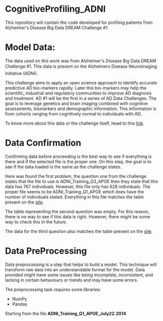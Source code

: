 # CognitiveProfiling_ADNI
This repository will contain the code developed for profiling patients from Alzheimer's Disease Big Data DREAM Challenge #1. 


# Model Data:
The data used on this work was from Alzheimer's Disease Big Data DREAM Challenge #1. This data is present on the Alzheimers Disease Neuroimaging Initiative (ADNI).

This challenge aims to apply an open science approach to identify accurate predictive AD bio-markers rapidly. Later this bio-markers may help the scientific, industrial and regulatory communities to improve AD diagnosis and treatment. AD #1 will be the first in a series of AD Data Challenges. The goal is to leverage genetics and brain imaging combined with cognitive assessments, biomarkers and demographic information.  This information is from cohorts ranging from cognitively normal to individuals with AD.

To know more about this data or the challenge itself, head to this [link](https://www.synapse.org/#!Synapse:syn2290704/wiki/60828).

# Data Confirmation
Confirming data before proceeding is the best way to see if everything is there and if the selected file is the proper one. On this step, the goal is to see if the data loaded is the same as the challenge states. 

Here was found the first problem, the question one from the challenge states that the file to use is ADNI_Training_Q3_APOE then they state that this data has 767 individuals. However, this file only has 628 individuals.  The proper file seems to be ADNI_Training_Q1_APOE which does have the number of individuals stated. Everything in this file matches the table present on the [site](https://www.synapse.org/#!Synapse:syn2290704/wiki/64710).

The table representing the second question was empty. For this reason, there is no way to see if this data is right. However, there might be some way to check this in the future. 

The data for the third question also matches the table present on the [site](https://www.synapse.org/#!Synapse:syn2290704/wiki/64710).

# Data PreProcessing
Data preprocessing is a step that helps to build a model. This technique will transform raw data into an understandable format for the model. Data provided might have some issues like being incomplete, inconsistent, and lacking in certain behaviours or trends and may have some errors. 

The preprocessing task requires some libraries:
- NumPy
- Pandas


Starting from the file **ADNI_Training_Q1_APOE_July22.2014** 



